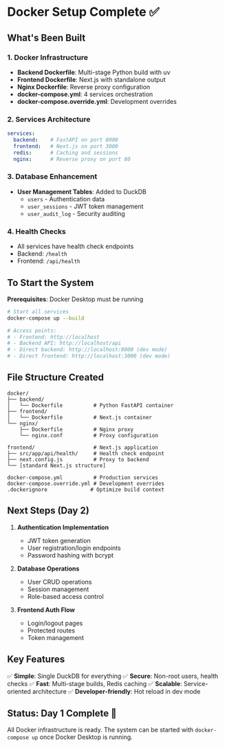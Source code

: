 # Docker Setup Complete ✅

## What's Been Built

### 1. Docker Infrastructure
- **Backend Dockerfile**: Multi-stage Python build with uv
- **Frontend Dockerfile**: Next.js with standalone output
- **Nginx Dockerfile**: Reverse proxy configuration
- **docker-compose.yml**: 4 services orchestration
- **docker-compose.override.yml**: Development overrides

### 2. Services Architecture
```yaml
services:
  backend:    # FastAPI on port 8000
  frontend:   # Next.js on port 3000
  redis:      # Caching and sessions
  nginx:      # Reverse proxy on port 80
```

### 3. Database Enhancement
- **User Management Tables**: Added to DuckDB
  - `users` - Authentication data
  - `user_sessions` - JWT token management
  - `user_audit_log` - Security auditing

### 4. Health Checks
- All services have health check endpoints
- Backend: `/health`
- Frontend: `/api/health`

## To Start the System

**Prerequisites**: Docker Desktop must be running

```bash
# Start all services
docker-compose up --build

# Access points:
# - Frontend: http://localhost
# - Backend API: http://localhost/api
# - Direct backend: http://localhost:8000 (dev mode)
# - Direct frontend: http://localhost:3000 (dev mode)
```

## File Structure Created

```
docker/
├── backend/
│   └── Dockerfile          # Python FastAPI container
├── frontend/
│   └── Dockerfile          # Next.js container
└── nginx/
    ├── Dockerfile          # Nginx proxy
    └── nginx.conf          # Proxy configuration

frontend/                   # Next.js application
├── src/app/api/health/     # Health check endpoint
├── next.config.js          # Proxy to backend
└── [standard Next.js structure]

docker-compose.yml          # Production services
docker-compose.override.yml # Development overrides
.dockerignore              # Optimize build context
```

## Next Steps (Day 2)

1. **Authentication Implementation**
   - JWT token generation
   - User registration/login endpoints
   - Password hashing with bcrypt

2. **Database Operations**
   - User CRUD operations
   - Session management
   - Role-based access control

3. **Frontend Auth Flow**
   - Login/logout pages
   - Protected routes
   - Token management

## Key Features

✅ **Simple**: Single DuckDB for everything
✅ **Secure**: Non-root users, health checks
✅ **Fast**: Multi-stage builds, Redis caching
✅ **Scalable**: Service-oriented architecture
✅ **Developer-friendly**: Hot reload in dev mode

## Status: Day 1 Complete 🎉

All Docker infrastructure is ready. The system can be started with `docker-compose up` once Docker Desktop is running.
